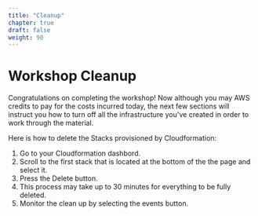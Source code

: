 ```yaml
---
title: "Cleanup"
chapter: true
draft: false
weight: 90
---
```


# Workshop Cleanup

Congratulations on completing the workshop! Now although you may AWS credits to pay for the costs incurred today, the next few sections will instruct you how to turn off all the infrastructure you've created in order to work through the material.

Here is how to delete the Stacks provisioned by Cloudformation:

1. Go to your Cloudformation dashbord.
1. Scroll to the first stack that is located at the bottom of the the page and select it.
1. Press the Delete button.
1. This process may take up to 30 minutes for everything to be fully deleted.
1. Monitor the clean up by selecting the events button.

